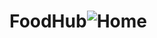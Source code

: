# FoodHub![Home](https://github.com/mucahitozturkes/FoodHub/assets/138803167/50cfb1f6-772e-4c7a-b6a8-b3bba7ef5e9f)
